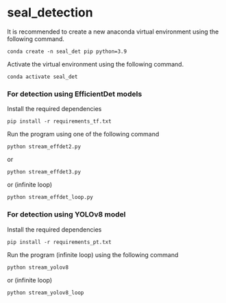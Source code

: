 # seal_detection

It is recommended to create a new anaconda virtual environment using the following command.

```conda create -n seal_det pip python=3.9```

Activate the virtual environment using the following command.

```conda activate seal_det```

### For detection using EfficientDet models

Install the required dependencies

```pip install -r requirements_tf.txt```

Run the program using one of the following command

```python stream_effdet2.py```

or

```python stream_effdet3.py```

or (infinite loop)

```python stream_effdet_loop.py```

### For detection using YOLOv8 model

Install the required dependencies

```pip install -r requirements_pt.txt```

Run the program (infinite loop) using the following command

```python stream_yolov8```

or (infinite loop)

```python stream_yolov8_loop```
